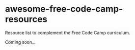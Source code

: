 # awesome-free-code-camp-resources
Resource list to complement the Free Code Camp curriculum.

Coming soon...
